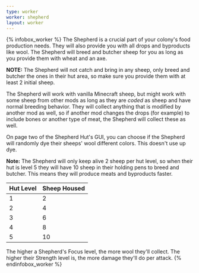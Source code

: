```yaml
---
type: worker
worker: shepherd
layout: worker
---
```

{% infobox_worker %}
The Shepherd is a crucial part of your colony's food production needs. They will also provide you with all drops and byproducts like wool. The Shepherd will breed and butcher sheep for you as long as you provide them with wheat and an axe. 

**NOTE:** The Shepherd will not catch and bring in any sheep, only breed and butcher the ones in their hut area, so make sure you provide them with at least 2 initial sheep.

The Shepherd will work with vanilla Minecraft sheep, but might work with some sheep from other mods as long as they are *coded* as sheep and have normal breeding behavior. They will collect anything that is modified by another mod as well, so if another mod changes the drops (for example) to include bones or another type of meat, the Shepherd will collect these as well.

On page two of the Shepherd Hut's GUI, you can choose if the Shepherd will randomly dye their sheeps' wool different colors. This doesn't use up dye.

**Note:** The Shepherd will only keep alive 2 sheep per hut level, so when their hut is level 5 they will have 10 sheep in their holding pens to breed and butcher. This means they will produce meats and byproducts faster.

| Hut Level | Sheep Housed |
|-----------|--------------|
| 1         | 2            |
| 2         | 4            |
| 3         | 6            |
| 4         | 8            |
| 5         | 10           |

The higher a Shepherd's Focus level, the more wool they'll collect. The higher their Strength level is, the more damage they'll do per attack.
{% endinfobox_worker %}
